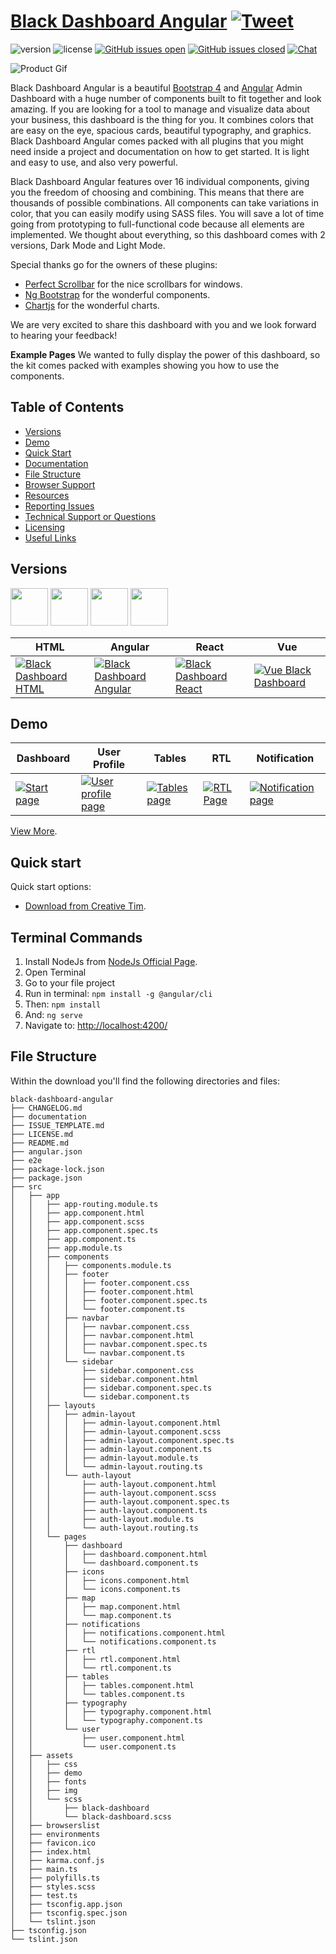 # [Black Dashboard Angular](https://demos.creative-tim.com/black-dashboard-angular/#/dashboard?ref=bda-readme) [![Tweet](https://img.shields.io/twitter/url/http/shields.io.svg?style=social&logo=twitter)](https://twitter.com/intent/tweet?url=https%3A%2F%2Fdemos.creative-tim.com%2Fblack-dashboard-angular%2F%23%2Fadmin%2Fdashboard&text=Black%20Dashboard%20Angular%20by%20Creative%20Tim%20%7C%20Free%20Angular%20Admin%20Template&original_referer=https%3A%2F%2Fdemos.creative-tim.com%2Fblack-dashboard-angular%2F&via=creativetim&hashtags=angular%2Ccreativetim%2Cdark%2Cdashboard%2Cbootstrap%2Cangular)



![version](https://img.shields.io/badge/version-1.3.0-blue.svg) ![license](https://img.shields.io/badge/license-MIT-blue.svg) [![GitHub issues open](https://img.shields.io/github/issues/creativetimofficial/black-dashboard-angular.svg?maxAge=2592000)]() [![GitHub issues closed](https://img.shields.io/github/issues-closed-raw/creativetimofficial/black-dashboard-angular.svg?maxAge=2592000)]()  [![Chat](https://img.shields.io/badge/chat-on%20discord-7289da.svg)](https://discord.gg/E4aHAQy)

![Product Gif](https://raw.githubusercontent.com/creativetimofficial/public-assets/master/black-dashboard-angular/bd_angular.gif)


Black Dashboard Angular is a beautiful [Bootstrap 4](http://getbootstrap.com/) and [Angular](https://angular.io/) Admin Dashboard with a huge number of components built to fit together and look amazing. If you are looking for a tool to manage and visualize data about your business, this dashboard is the thing for you. It combines colors that are easy on the eye, spacious cards, beautiful typography, and graphics.
Black Dashboard Angular comes packed with all plugins that you might need inside a project and documentation on how to get started. It is light and easy to use, and also very powerful.

Black Dashboard Angular features over 16 individual components, giving you the freedom of choosing and combining. This means that there are thousands of possible combinations. All components can take variations in color, that you can easily modify using SASS files. You will save a lot of time going from prototyping to full-functional code because all elements are implemented.
We thought about everything, so this dashboard comes with 2 versions, Dark Mode and Light Mode.

Special thanks go for the owners of these plugins:
- [Perfect Scrollbar](http://utatti.github.io/perfect-scrollbar/) for the nice scrollbars for windows.
- [Ng Bootstrap](https://ng-bootstrap.github.io/#/home) for the wonderful components.
- [Chartjs](https://www.chartjs.org/) for the wonderful charts.

We are very excited to share this dashboard with you and we look forward to hearing your feedback!

**Example Pages** We wanted to fully display the power of this dashboard, so the kit comes packed with examples showing you how to use the components.

## Table of Contents

* [Versions](#versions)
* [Demo](#demo)
* [Quick Start](#quick-start)
* [Documentation](#documentation)
* [File Structure](#file-structure)
* [Browser Support](#browser-support)
* [Resources](#resources)
* [Reporting Issues](#reporting-issues)
* [Technical Support or Questions](#technical-support-or-questions)
* [Licensing](#licensing)
* [Useful Links](#useful-links)


## Versions

[<img src="https://s3.amazonaws.com/creativetim_bucket/github/html.png" width="60" height="60" />](https://www.creative-tim.com/product/black-dashboard?ref=bda-readme)
[<img src="https://s3.amazonaws.com/creativetim_bucket/github/angular.png" width="60" height="60" />](https://www.creative-tim.com/product/black-dashboard-angular?ref=bda-readme)
[<img src="https://s3.amazonaws.com/creativetim_bucket/github/react.svg" width="60" height="60" />](https://www.creative-tim.com/product/black-dashboard-react?ref=bda-readme)
[<img src="https://s3.amazonaws.com/creativetim_bucket/github/vuejs.png" width="60" height="60" />](https://www.creative-tim.com/product/vue-black-dashboard?ref=bda-readme)


| HTML | Angular | React | Vue |
| --- | --- | --- | --- |
| [![Black Dashboard HTML](https://s3.amazonaws.com/creativetim_bucket/products/93/thumb/opt_bd_thumbnail.jpg)](https://www.creative-tim.com/product/black-dashboard?ref=bda-readme) | [![Black Dashboard Angular](https://s3.amazonaws.com/creativetim_bucket/products/169/thumb/opt_bd_angular_thumbnail.jpg)](https://www.creative-tim.com/product/black-dashboard-angular?ref=bda-readme) | [![Black Dashboard React](https://s3.amazonaws.com/creativetim_bucket/products/136/thumb/opt_bd_react.jpg)](https://www.creative-tim.com/product/black-dashboard-react?ref=bda-readme) | [![Vue Black Dashboard](https://s3.amazonaws.com/creativetim_bucket/products/99/thumb/opt_bd_vue_thumbnail.jpg)](https://www.creative-tim.com/product/vue-black-dashboard?ref=bda-readme) |

## Demo

| Dashboard | User Profile | Tables | RTL | Notification |
| --- | --- | --- | --- | --- |
| [![Start page](https://raw.githubusercontent.com/creativetimofficial/public-assets/master/black-dashboard-angular/dashboard.png?raw=true)](https://demos.creative-tim.com/black-dashboard-angular/#/dashboard?ref=bda-readme) | [![User profile page](https://raw.githubusercontent.com/creativetimofficial/public-assets/master/black-dashboard-angular/user.png?raw=true)](https://demos.creative-tim.com/black-dashboard-angular/#/user?ref=bda-readme) | [![Tables page ](https://raw.githubusercontent.com/creativetimofficial/public-assets/master/black-dashboard-angular/tables.png?raw=true)](https://demos.creative-tim.com/black-dashboard-angular/#/tables?ref=bda-readme) | [![RTL Page](https://raw.githubusercontent.com/creativetimofficial/public-assets/master/black-dashboard-angular/rtl.png?raw=true)](https://demos.creative-tim.com/black-dashboard-angular/#/maps?ref=bda-readme) | [![Notification page](https://raw.githubusercontent.com/creativetimofficial/public-assets/master/black-dashboard-angular/notifications.png?raw=true)](https://demos.creative-tim.com/black-dashboard-angular/#/notifications?ref=bda-readme)

[View More](https://demos.creative-tim.com/black-dashboard-angular/#/dashboard?ref=bda-readme).


## Quick start

Quick start options:

- [Download from Creative Tim](https://www.creative-tim.com/product/black-dashboard-angular?ref=bda-readme).

## Terminal Commands

1. Install NodeJs from [NodeJs Official Page](https://nodejs.org/en).
2. Open Terminal
3. Go to your file project
4. Run in terminal: ```npm install -g @angular/cli```
5. Then: ```npm install```
6. And: ```ng serve```
7. Navigate to: [http://localhost:4200/](http://localhost:4200/)

## File Structure

Within the download you'll find the following directories and files:

```
black-dashboard-angular
├── CHANGELOG.md
├── documentation
├── ISSUE_TEMPLATE.md
├── LICENSE.md
├── README.md
├── angular.json
├── e2e
├── package-lock.json
├── package.json
├── src
│   ├── app
│   │   ├── app-routing.module.ts
│   │   ├── app.component.html
│   │   ├── app.component.scss
│   │   ├── app.component.spec.ts
│   │   ├── app.component.ts
│   │   ├── app.module.ts
│   │   ├── components
│   │   │   ├── components.module.ts
│   │   │   ├── footer
│   │   │   │   ├── footer.component.css
│   │   │   │   ├── footer.component.html
│   │   │   │   ├── footer.component.spec.ts
│   │   │   │   └── footer.component.ts
│   │   │   ├── navbar
│   │   │   │   ├── navbar.component.css
│   │   │   │   ├── navbar.component.html
│   │   │   │   ├── navbar.component.spec.ts
│   │   │   │   └── navbar.component.ts
│   │   │   └── sidebar
│   │   │       ├── sidebar.component.css
│   │   │       ├── sidebar.component.html
│   │   │       ├── sidebar.component.spec.ts
│   │   │       └── sidebar.component.ts
│   │   ├── layouts
│   │   │   ├── admin-layout
│   │   │   │   ├── admin-layout.component.html
│   │   │   │   ├── admin-layout.component.scss
│   │   │   │   ├── admin-layout.component.spec.ts
│   │   │   │   ├── admin-layout.component.ts
│   │   │   │   ├── admin-layout.module.ts
│   │   │   │   └── admin-layout.routing.ts
│   │   │   └── auth-layout
│   │   │       ├── auth-layout.component.html
│   │   │       ├── auth-layout.component.scss
│   │   │       ├── auth-layout.component.spec.ts
│   │   │       ├── auth-layout.component.ts
│   │   │       ├── auth-layout.module.ts
│   │   │       └── auth-layout.routing.ts
│   │   └── pages
│   │       ├── dashboard
│   │       │   ├── dashboard.component.html
│   │       │   └── dashboard.component.ts
│   │       ├── icons
│   │       │   ├── icons.component.html
│   │       │   └── icons.component.ts
│   │       ├── map
│   │       │   ├── map.component.html
│   │       │   └── map.component.ts
│   │       ├── notifications
│   │       │   ├── notifications.component.html
│   │       │   └── notifications.component.ts
│   │       ├── rtl
│   │       │   ├── rtl.component.html
│   │       │   └── rtl.component.ts
│   │       ├── tables
│   │       │   ├── tables.component.html
│   │       │   └── tables.component.ts
│   │       ├── typography
│   │       │   ├── typography.component.html
│   │       │   └── typography.component.ts
│   │       └── user
│   │           ├── user.component.html
│   │           └── user.component.ts
│   ├── assets
│   │   ├── css
│   │   ├── demo
│   │   ├── fonts
│   │   ├── img
│   │   └── scss
│   │       ├── black-dashboard
│   │       └── black-dashboard.scss
│   ├── browserslist
│   ├── environments
│   ├── favicon.ico
│   ├── index.html
│   ├── karma.conf.js
│   ├── main.ts
│   ├── polyfills.ts
│   ├── styles.scss
│   ├── test.ts
│   ├── tsconfig.app.json
│   ├── tsconfig.spec.json
│   └── tslint.json
├── tsconfig.json
└── tslint.json
